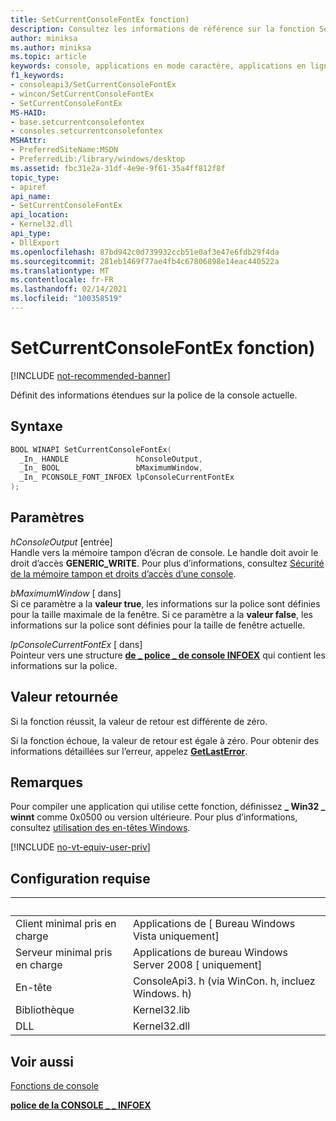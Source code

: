 ```yaml
---
title: SetCurrentConsoleFontEx fonction)
description: Consultez les informations de référence sur la fonction SetCurrentConsoleFontEx, qui définit des informations étendues sur la police de la console actuelle.
author: miniksa
ms.author: miniksa
ms.topic: article
keywords: console, applications en mode caractère, applications en ligne de commande, applications de terminal, API console
f1_keywords:
- consoleapi3/SetCurrentConsoleFontEx
- wincon/SetCurrentConsoleFontEx
- SetCurrentConsoleFontEx
MS-HAID:
- base.setcurrentconsolefontex
- consoles.setcurrentconsolefontex
MSHAttr:
- PreferredSiteName:MSDN
- PreferredLib:/library/windows/desktop
ms.assetid: fbc31e2a-31df-4e9e-9f61-35a4ff812f8f
topic_type:
- apiref
api_name:
- SetCurrentConsoleFontEx
api_location:
- Kernel32.dll
api_type:
- DllExport
ms.openlocfilehash: 87bd942c0d739932ccb51e0af3e47e6fdb29f4da
ms.sourcegitcommit: 281eb1469f77ae4fb4c67806898e14eac440522a
ms.translationtype: MT
ms.contentlocale: fr-FR
ms.lasthandoff: 02/14/2021
ms.locfileid: "100358519"
---
```

# <a name="setcurrentconsolefontex-function"></a>SetCurrentConsoleFontEx fonction)

[!INCLUDE [not-recommended-banner](./includes/not-recommended-banner.md)]

Définit des informations étendues sur la police de la console actuelle.

## <a name="syntax"></a>Syntaxe

```C
BOOL WINAPI SetCurrentConsoleFontEx(
  _In_ HANDLE               hConsoleOutput,
  _In_ BOOL                 bMaximumWindow,
  _In_ PCONSOLE_FONT_INFOEX lpConsoleCurrentFontEx
);
```

## <a name="parameters"></a>Paramètres

*hConsoleOutput* \[entrée\]  
Handle vers la mémoire tampon d’écran de console. Le handle doit avoir le droit d’accès **GENERIC\_WRITE**. Pour plus d’informations, consultez [Sécurité de la mémoire tampon et droits d’accès d’une console](console-buffer-security-and-access-rights.md).

*bMaximumWindow* \[ dans\]  
Si ce paramètre a la **valeur true**, les informations sur la police sont définies pour la taille maximale de la fenêtre. Si ce paramètre a la **valeur false**, les informations sur la police sont définies pour la taille de fenêtre actuelle.

*lpConsoleCurrentFontEx* \[ dans\]  
Pointeur vers une structure [**de \_ police \_ de console INFOEX**](console-font-infoex.md) qui contient les informations sur la police.

## <a name="return-value"></a>Valeur retournée

Si la fonction réussit, la valeur de retour est différente de zéro.

Si la fonction échoue, la valeur de retour est égale à zéro. Pour obtenir des informations détaillées sur l’erreur, appelez [**GetLastError**](/windows/win32/api/errhandlingapi/nf-errhandlingapi-getlasterror).

## <a name="remarks"></a>Remarques

Pour compiler une application qui utilise cette fonction, définissez **\_ Win32 \_ winnt** comme 0x0500 ou version ultérieure. Pour plus d’informations, consultez [utilisation des en-têtes Windows](/windows/win32/winprog/using-the-windows-headers).

[!INCLUDE [no-vt-equiv-user-priv](./includes/no-vt-equiv-user-priv.md)]

## <a name="requirements"></a>Configuration requise

| &nbsp; | &nbsp; |
|-|-|
| Client minimal pris en charge | Applications de \[ Bureau Windows Vista uniquement\] |
| Serveur minimal pris en charge | Applications de bureau Windows Server 2008 \[ uniquement\] |
| En-tête | ConsoleApi3. h (via WinCon. h, incluez Windows. h) |
| Bibliothèque | Kernel32.lib |
| DLL | Kernel32.dll |

## <a name="see-also"></a>Voir aussi

[Fonctions de console](console-functions.md)

[**police de la CONSOLE \_ \_ INFOEX**](console-font-infoex.md)